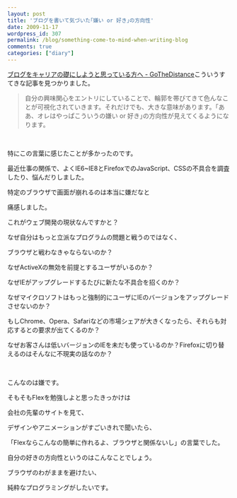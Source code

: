 ```yaml
---
layout: post
title: 'ブログを書いて気づいた｢嫌い or 好き｣の方向性'
date: 2009-11-17
wordpress_id: 307
permalink: /blog/something-come-to-mind-when-writing-blog
comments: true
categories: ["diary"]
---
```

<div class="section">
<p><a href="http://d.hatena.ne.jp/gothedistance/20090928/1254140260" target="_blank">ブログをキャリアの礎にしようと思っている方へ - GoTheDistance</a>こういうすてきな記事を見つかりました。</p>
<blockquote>
<p>自分の興味関心をエントリにしていることで、輪郭を帯びてきて色んなことが可視化されていきます。それだけでも、大きな意味があります。｢ああ、オレはやっぱこういうの嫌い or 好き｣の方向性が見えてくるようになります。</p>
</blockquote>
<br/>
<p>特にこの言葉に感じたことが多かったのです。</p>
<p>最近仕事の関係で、よくIE6~IE8とFirefoxでのJavaScript、CSSの不具合を調査したり、悩んだりしました。</p>
<p>特定のブラウザで画面が崩れるのは本当に嫌だなと</p>
<p>痛感しました。</p>
<p>これがウェブ開発の現状なんですかと？</p>
<p>なぜ自分はもっと立派なプログラムの問題と戦うのではなく、</p>
<p>ブラウザと戦わなきゃならないのか？</p>
<p>なぜActiveXの無効を前提とするユーザがいるのか？</p>
<p>なぜIEがアップグレードするたびに新たな不具合を招くのか？</p>
<p>なぜマイクロソフトはもっと強制的にユーザにIEのバージョンをアップグレードさせないのか？</p>
<p>もしChrome、Opera、Safariなどの市場シェアが大きくなったら、それらも対応するとの要求が出てくるのか？</p>
<p>なぜお客さんは低いバージョンのIEを未だも使っているのか？Firefoxに切り替えるのはそんなに不現実の話なのか？</p>
<br/>
<p>こんなのは嫌です。</p>
<p>そもそもFlexを勉強しよと思ったきっかけは</p>
<p>会社の先輩のサイトを見て、</p>
<p>デザインやアニメーションがすごいきれで聞いたら、</p>
<p>「Flexならこんなの簡単に作れるよ、ブラウザと関係ないし」の言葉でした。</p>
<p>自分の好きの方向性というのはこんなことでしょう。</p>
<p>ブラウザのわがままを避けたい、</p>
<p>純粋なプログラミングがしたいです。</p>
<br/>
<p>　</p>
</div>
